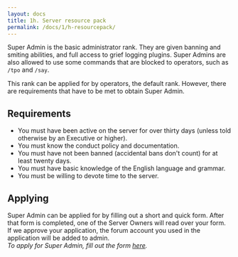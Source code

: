 ```yaml
---
layout: docs
title: 1h. Server resource pack
permalink: /docs/1/h-resourcepack/
---
```


<span class="mega-octicon octicon-git-pull-request"></span>
Super Admin is the basic administrator rank. They are given banning and smiting
abilities, and full access to grief logging plugins. Super Admins are also allowed
to use some commands that are blocked to operators, such as `/tpo` and `/say`.

This rank can be applied for by operators, the default rank. However, there are
requirements that have to be met to obtain Super Admin.

## Requirements
* You must have been active on the server for over thirty days (unless told otherwise by an Executive or higher).
* You must know the conduct policy and documentation.
* You must have not been banned (accidental bans don't count) for at least twenty days.
* You must have basic knowledge of the English language and grammar.
* You must be willing to devote time to the server.

## Applying
Super Admin can be applied for by filling out a short and quick form.
After that form is completed, one of the Server Owners will read over your form.
If we approve your application, the forum account you used in the application will be added to admin.
<br>
_To apply for Super Admin, fill out the form [here](https://shadowga.typeform.com/to/Isw5L0)._
